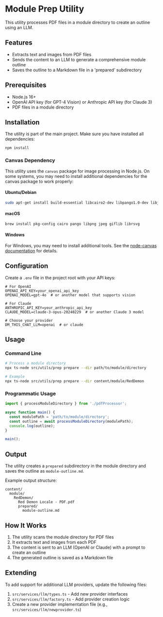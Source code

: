 # Module Prep Utility

This utility processes PDF files in a module directory to create an outline using an LLM.

## Features

- Extracts text and images from PDF files
- Sends the content to an LLM to generate a comprehensive module outline
- Saves the outline to a Markdown file in a 'prepared' subdirectory

## Prerequisites

- Node.js 16+
- OpenAI API key (for GPT-4 Vision) or Anthropic API key (for Claude 3)
- PDF files in a module directory

## Installation

The utility is part of the main project. Make sure you have installed all dependencies:

```bash
npm install
```

### Canvas Dependency

This utility uses the `canvas` package for image processing in Node.js. On some systems, you may need to install additional dependencies for the canvas package to work properly:

#### Ubuntu/Debian
```bash
sudo apt-get install build-essential libcairo2-dev libpango1.0-dev libjpeg-dev libgif-dev librsvg2-dev
```

#### macOS
```bash
brew install pkg-config cairo pango libpng jpeg giflib librsvg
```

#### Windows
For Windows, you may need to install additional tools. See the [node-canvas documentation](https://github.com/Automattic/node-canvas#compiling) for details.

## Configuration

Create a `.env` file in the project root with your API keys:

```
# For OpenAI
OPENAI_API_KEY=your_openai_api_key
OPENAI_MODEL=gpt-4o  # or another model that supports vision

# For Claude
ANTHROPIC_API_KEY=your_anthropic_api_key
CLAUDE_MODEL=claude-3-opus-20240229  # or another Claude 3 model

# Choose your provider
DM_THIS_CHAT_LLM=openai  # or claude
```

## Usage

### Command Line

```bash
# Process a module directory
npx ts-node src/utils/prep prepare --dir path/to/module/directory

# Example
npx ts-node src/utils/prep prepare --dir content/module/RedDemon
```

### Programmatic Usage

```typescript
import { processModuleDirectory } from './pdfProcessor';

async function main() {
  const modulePath = 'path/to/module/directory';
  const outline = await processModuleDirectory(modulePath);
  console.log(outline);
}

main();
```

## Output

The utility creates a `prepared` subdirectory in the module directory and saves the outline as `module-outline.md`.

Example output structure:

```
content/
  module/
    RedDemon/
      Red Demon Locale - PDF.pdf
      prepared/
        module-outline.md
```

## How It Works

1. The utility scans the module directory for PDF files
2. It extracts text and images from each PDF
3. The content is sent to an LLM (OpenAI or Claude) with a prompt to create an outline
4. The generated outline is saved as a Markdown file

## Extending

To add support for additional LLM providers, update the following files:

1. `src/services/llm/types.ts` - Add new provider interfaces
2. `src/services/llm/factory.ts` - Add provider creation logic
3. Create a new provider implementation file (e.g., `src/services/llm/newprovider.ts`)
